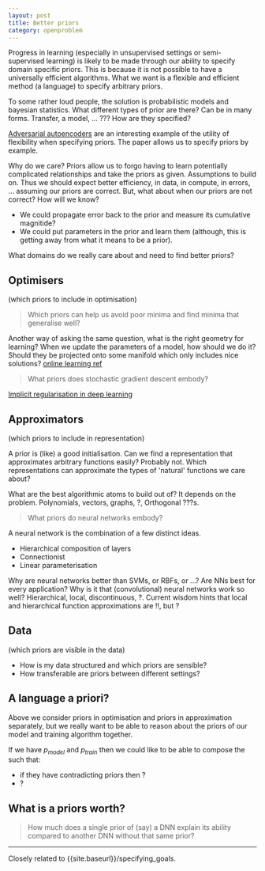 ```yaml
---
layout: post
title: Better priors
category: openproblem
---
```


Progress in learning (especially in unsupervised settings or semi-supervised learning) is likely to be made through our ability to specify domain specific priors. This is because it is not possible to have a universally efficient algorithms. What we want is a flexible and efficient method (a language) to specify arbitrary priors.

<side>To some rather loud people, the solution is probabilistic models and bayesian statistics.</side>
What different types of prior are there?
Can be in many forms. Transfer, a model, ... ??? How are they specified?

[Adversarial autoencoders](https://arxiv.org/abs/1511.05644) are an interesting example of the utility of flexibility when specifying priors. The paper allows us to specify priors by example.

Why do we care? Priors allow us to forgo having to learn potentially complicated relationships and take the priors as given. Assumptions to build on. Thus we should expect better efficiency, in data, in compute, in errors, ... assuming our priors are correct. But, what about when our priors are not correct? How will we know?

- We could propagate error back to the prior and measure its cumulative magnitide?
- We could put parameters in the prior and learn them (although, this is getting away from what it means to be a prior).

What domains do we really care about and need to find better priors?

## Optimisers
(which priors to include in optimisation)

> Which priors can help us avoid poor minima and find minima that generalise well?

Another way of asking the same question, what is the right geometry for learning?
When we update the parameters of a model, how should we do it? Should they be projected onto some manifold which only includes nice solutions? [online learning ref](?)
<!-- Pics of vector fields ![]() -->

> What priors does stochastic gradient descent embody?

[Implicit regularisation in deep learning](https://arxiv.org/abs/1709.01953)

## Approximators
(which priors to include in representation)

<side>A prior is (like) a good initialisation.</side>
Can we find a representation that approximates arbitrary functions easily? Probably not.
Which representations can approximate the types of 'natural' functions we care about?

What are the best algorithmic atoms to build out of? It depends on the problem.
Polynomials, vectors, graphs, ?, Orthogonal ???s.

> What priors do neural networks embody?

A neural network is the combination of a few distinct ideas.

* Hierarchical composition of layers
* Connectionist
* Linear parameterisation

Why are neural networks better than SVMs, or RBFs, or ...? Are NNs best for every application?
Why is it that (convolutional) neural networks work so well? Hierarchical, local, discontinuous, ?.
Current wisdom hints that local and hierarchical function approximations are !!, but ?

## Data
(which priors are visible in the data)

- How is my data structured and which priors are sensible?
- How transferable are priors between different settings?

## A language a priori?

Above we consider priors in optimisation and priors in approximation separately, but we really want to be able to reason about the priors of our model and training algorithm together.

If we have $p_{model}$ and $p_{train}$ then we could like to be able to compose the such that:
* if they have contradicting priors then ?
* ?

## What is a priors worth?

> How much does a single prior of (say) a DNN explain its ability compared to another DNN without that same prior?

***

Closely related to {{site.baseurl}}/specifying_goals.
